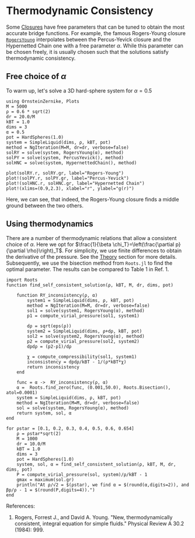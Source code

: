 # Thermodynamic Consistency

Some [Closures](@ref) have free parameters that can be tuned to obtain the most accurate bridge functions. For example, the famous Rogers-Young closure [`RogersYoung`](@ref) interpolates between the Percus-Yevick closure and the Hypernetted Chain one with a free parameter $\alpha$. While this parameter can be chosen freely, it is usually chosen such that the solutions satisfy thermodynamic consistency. 

## Free choice of $\alpha$

To warm up, let's solve a 3D hard-sphere system for $\alpha=0.5$
```@example 1
using OrnsteinZernike, Plots
M = 5000
ρ = 0.6 * sqrt(2)
dr = 20.0/M
kBT = 1.0
dims = 3 
α = 0.5
pot = HardSpheres(1.0)
system = SimpleLiquid(dims, ρ, kBT, pot)
method = NgIteration(M=M, dr=dr, verbose=false)
solRY = solve(system, RogersYoung(α), method)
solPY = solve(system, PercusYevick(), method)
solHNC = solve(system, HypernettedChain(), method)

plot(solRY.r, solRY.gr, label="Rogers-Young")
plot!(solPY.r, solPY.gr, label="Percus-Yevick")
plot!(solHNC.r, solHNC.gr, label="Hypernetted Chain")
plot!(xlims=(0.9,2.3), xlabel="r", ylabel="g(r)")
```
Here, we can see, that indeed, the Rogers-Young closure finds a middle ground between the two others. 

## Using thermodynamics

There are a number of thermodynamic relations that allow a consistent choice of $\alpha$. Here we opt for $\frac{1}{\beta \chi_T}=\left(\frac{\partial p}{\partial \rho}\right)_T$. For simplicity, we use finite differences to obtain the derivative of the pressure. See the [Theory](@ref) section for more details. Subsequently, we use the bisection method from `Roots.jl` to find the optimal parameter. The results can be compared to Table 1 in Ref. 1. 



```@example 1
import Roots
function find_self_consistent_solution(ρ, kBT, M, dr, dims, pot)

    function RY_inconsistency(ρ, α)
        system1 = SimpleLiquid(dims, ρ, kBT, pot)
        method = NgIteration(M=M, dr=dr, verbose=false)
        sol1 = solve(system1, RogersYoung(α), method)
        p1 = compute_virial_pressure(sol1, system1)

        dρ = sqrt(eps(ρ))
        system2 = SimpleLiquid(dims, ρ+dρ, kBT, pot)
        sol2 = solve(system2, RogersYoung(α), method)
        p2 = compute_virial_pressure(sol2, system2)
        dpdρ = (p2-p1)/dρ

        χ = compute_compressibility(sol1, system1)
        inconsistency = dpdρ/kBT - 1/(ρ*kBT*χ)
        return inconsistency
    end

    func = α ->  RY_inconsistency(ρ, α)
    α =  Roots.find_zero(func, (0.001,50.0), Roots.Bisection(), atol=0.0001)
    system = SimpleLiquid(dims, ρ, kBT, pot)
    method = NgIteration(M=M, dr=dr, verbose=false)
    sol = solve(system, RogersYoung(α), method)
    return system, sol, α
end

for ρstar = [0.1, 0.2, 0.3, 0.4, 0.5, 0.6, 0.654]
    ρ = ρstar*sqrt(2)
    M = 1000
    dr = 10.0/M
    kBT = 1.0
    dims = 3 
    pot = HardSpheres(1.0)
    system, sol, α = find_self_consistent_solution(ρ, kBT, M, dr, dims, pot)
    P = compute_virial_pressure(sol, system)/ρ/kBT - 1
    gmax = maximum(sol.gr)
    println("At ρ/√2 = $(ρstar), we find α = $(round(α,digits=2)), and βp/ρ - 1 = $(round(P,digits=4)).")
end
```

References:

1. Rogers, Forrest J., and David A. Young. "New, thermodynamically consistent, integral equation for simple fluids." Physical Review A 30.2 (1984): 999.